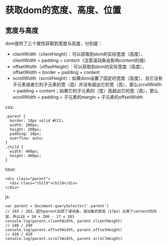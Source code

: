 # 获取dom的宽度、高度、位置

## 宽度与高度

dom提供了三个属性获取到宽度与高度，分别是：

* clientWidth（clientHeight）：可以获取到dom的实际宽度（高度），clientWidth = padding + content（注意滚动条会影响content的值）
* offsetWidth（offsetHeight）：可以获取到dom的实际宽度（高度），offsetWidth = border + padding + content
* scrollWidth（scrollHeight）：如果dom设置了固定的宽度（高度），且它没有子元素或者它的子元素的宽（高）并没有超出它的宽（高），那么scrollWidth = padding + content；如果它的子元素的（宽）高超出它的宽（高），那么scrollWidth = padding + 子元素的margin + 子元素的offsetWidth

css:

    .parent {
      border: 10px solid #CCC;
      width: 200px;
      height: 200px;
      padding: 10px;
      overflow: auto;
    }
    .child {
      width: 400px;
      height: 400px;
    }

html:

    <div class="parent">
      <div class="child">child</div>
    </div>

js:

    var parent = document.querySelector('.parent')
    // 203 / 203，因为parent出现了滚动条，滚动条的宽高（17px）占用了content的内容，所以10 + 10 + 200 - 17 = 203
    console.log(parent.clientWidth, parent.clientHeight)
    // 240 / 240
    console.log(parent.offsetWidth, parent.offsetHeight)
    // 410 / 420
    console.log(parent.scrollWidth, parent.scrollHeight)